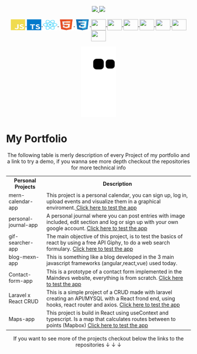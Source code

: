 <div align="center">
    <a href="https://github.com/cristiangomezdev">
    <img height="180em" src="https://github-readme-stats.vercel.app/api?username=cristiangomezdev&show_icons=true&theme=dark&include_all_commits=true&count_private=true"/>
    <img height="180em" src="https://github-readme-stats.vercel.app/api/top-langs/?username=cristiangomezdev&layout=compact&langs_count=7&theme=dark"/>
  </div>
  <div style="display: inline_block" align="center"><br>
    <img align="center"  height="30" width="40" src="https://raw.githubusercontent.com/devicons/devicon/master/icons/javascript/javascript-plain.svg">
    <img align="center"  height="30" width="40" src="https://raw.githubusercontent.com/devicons/devicon/master/icons/typescript/typescript-plain.svg">
    <img align="center"  height="30" width="40" src="https://raw.githubusercontent.com/devicons/devicon/master/icons/react/react-original.svg">
    <img align="center"  height="30" width="40" src="https://raw.githubusercontent.com/devicons/devicon/master/icons/html5/html5-original.svg">
    <img align="center"  height="30" width="40" src="https://raw.githubusercontent.com/devicons/devicon/master/icons/css3/css3-original.svg">
    <img align="center"  height="30" width="40" src="https://cdn.jsdelivr.net/gh/devicons/devicon/icons/angularjs/angularjs-original.svg" />
    <img align="center"  height="30" width="40" src="https://cdn.jsdelivr.net/gh/devicons/devicon/icons/vuejs/vuejs-original.svg" />
    <img align="center"  height="30" width="40" src="https://cdn.jsdelivr.net/gh/devicons/devicon/icons/php/php-plain.svg" />
       <img align="center"  height="30" width="40" src="https://cdn.jsdelivr.net/gh/devicons/devicon/icons/laravel/laravel-plain.svg" />
    <img align="center"  height="30" width="40" src="https://cdn.jsdelivr.net/gh/devicons/devicon/icons/nodejs/nodejs-original.svg" />
    <img align="center"  height="30" width="40" fill="white" src="https://cdn.jsdelivr.net/gh/devicons/devicon/icons/express/express-original.svg" />
    <img align="center"  height="30" width="40" src="https://cdn.jsdelivr.net/gh/devicons/devicon/icons/firebase/firebase-plain-wordmark.svg" />
      </a>
  </div>
  
<div align="center">

   ![Snake animation](https://github.com/cristiangomezdev/cristiangomezdev/blob/output/github-contribution-grid-snake.svg)
</div>
    
    

 # My Portfolio

<div>
    <p align="center"> The following table is merly description of every Project of my portfolio and a link to try a demo, if you wanna see more depth checkout the repositories for more technical info </p>
<table>
  <tr>
    <th>Personal Projects</th>
    <th>Description</th>
  </tr>
  <tr>
    <td><a target="_blank" > mern-calendar-app </a></td>
    <td>This project is a personal calendar, you can sign up, log in, upload events and visualize them in a graphical enviroment.<a href="https://mern-calendar-api-22.herokuapp.com/"> Click here to test the app</a></td>
  </tr>
  <tr>
    <td><a target="_blank"> personal-journal-app </a></td>
    <td> A personal journal where you can post entries with image included, edit section and log or sign up with your own google account. <a href="https://personal-online-journal-app.herokuapp.com/"> Click here to test the app</a></td>
  </tr>
  <tr>
    <td><a target="_blank"> gif-searcher-app </a></td>
    <td>The main objective of this project, is to test the basics of react by using a free API Giphy, to do a web search formulary. <a href="https://gif-search-engine-app.herokuapp.com/"> Click here to test the app</a></td>
  </tr>
  <tr>
    <td><a target="_blank" > blog-mexn-app </a></td>
    <td> This is something like a blog developed in the 3 main javascript frameworks (angular,react,vue) used today.   </td>
  </tr>
   <tr>
    <td><a target="_blank"> Contact-form-app </a></td>
    <td>This is a prototype of a contact form implemented in the Maindevs website, everything is from scratch. <a href="https://www.maindevs.com"> Click here to test the app</a></td>
  </tr>
   <tr>
    <td><a target="_blank"> Laravel x React CRUD </a></td>
    <td>This is a simple project of a CRUD made with laravel creating an API/MYSQL with a React frond end, using hooks, react router and axios. <a href="https://github.com/cristiangomezdev/laravel_react_crud"> Click here to test the app</a></td>
  </tr>
    <tr>
    <td><a target="_blank"> Maps-app </a></td>
    <td>This project is build in React using useContext and typescript. Is a map that calculates routes between to points (Mapbox) <a href="https://maps-app-cristian-gomez.netlify.app/"> Click here to test the app</a></td>
  </tr>
</table>
</div>
<p align="center"> If you want to see more of the projects checkout below the links to the repositories ↓ ↓ ↓</p>
